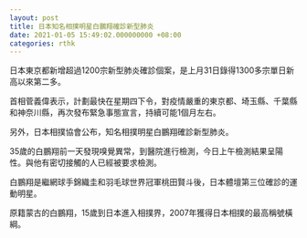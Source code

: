 ```yaml
---
layout: post
title: 日本知名相撲明星白鵬翔確診新型肺炎
date: 2021-01-05 15:49:02.000000000 +08:00
categories: rthk
---
```


日本東京都新增超過1200宗新型肺炎確診個案，是上月31日錄得1300多宗單日新高以來第二多。

首相菅義偉表示，計劃最快在星期四下令，對疫情嚴重的東京都、埼玉縣、千葉縣和神奈川縣，再次發布緊急事態宣言，持續可能1個月左右。

另外，日本相撲協會公布，知名相撲明星白鵬翔確診新型肺炎。

35歲的白鵬翔前一天發現嗅覺異常，到醫院進行檢測，今日上午檢測結果呈陽性。與他有密切接觸的人已經被要求檢測。

白鵬翔是繼網球手錦織圭和羽毛球世界冠軍桃田賢斗後，日本體壇第三位確診的運動明星。

原籍蒙古的白鵬翔，15歲到日本進入相撲界，2007年獲得日本相撲的最高稱號橫綱。
